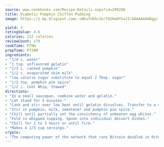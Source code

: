 ```yaml
---
source: www.cookbooks.com/Recipe-Details.aspx?id=199288
title: Diabetic Pumpkin Chiffon Pudding
image: https://1.bp.blogspot.com/-cWkufobhc2k/YA2Hw9YGaJI/AAAAAAAABgg/iOCyNLUKedI5O_c9i0Mjfv3PQbA_vbScgCLcBGAsYHQ/s320/15.png

yield: 3
ratingValue: 4.6
calories: 212 calories
reviewCount: 179
cookTime: PT0H
prepTime: PT29M
ingredients:
- "1/4 c. water"
- "1 tsp. unflavored gelatin"
- "2/3 c. canned pumpkin"
- "1/2 c. evaporated skim milk"
- "low calorie sugar substitute to equal 2 Tbsp. sugar"
- "1/2 tsp. pumpkin pie spice"
- "1/2 c. Cool Whip, thawed"
directions:
- "In a small saucepan, combine water and gelatin."
- "Let stand for 5 minutes."
- "Cook and stir over low heat until gelatin dissolves. Transfer to a medium mixing bowl."
- "Stir in pumpkin, milk, sweetener and pumpkin pie spice."
- "Chill until partially set the consistency of unbeaten egg whites."
- "Fold in whipped topping. Spoon into individual dessert dishes."
- "Chill for 1 to 3 hours or until firm."
- "Makes 4 1/3 cup servings."
crypto:
- "The computing power of the network that runs Bitcoin doubled in October, pushing out all but the most dedicated miners."
---
```

